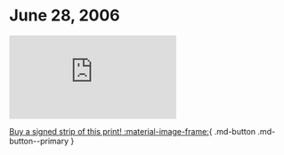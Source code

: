 # June 28, 2006

![](https://www.achewood.com/comic.php?date=06282006)

[Buy a signed strip of this print! :material-image-frame:](https://achewood-holiday-pop-up.myshopify.com/products/strip#06282006){ .md-button .md-button--primary }
